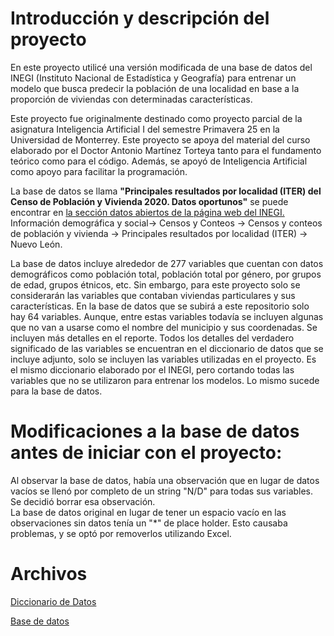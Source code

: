 # Introducción y descripción del proyecto
En este proyecto utilicé una versión modificada de una base de datos del INEGI (Instituto Nacional de Estadística y Geografía) para entrenar un modelo que busca predecir la población de una localidad en base a la proporción de viviendas con determinadas características.

Este proyecto fue originalmente destinado como proyecto parcial de la asignatura Inteligencia Artificial I del semestre Primavera 25 en la Universidad de Monterrey. 
Este proyecto se apoya del material del curso elaborado por el Doctor Antonio Martínez Torteya tanto para el fundamento teórico como para el código. Además, se apoyó de Inteligencia Artificial como apoyo para facilitar la programación. 

La base de datos se llama **"Principales resultados por localidad (ITER) del Censo de Población y Vivienda 2020. Datos oportunos"** se puede encontrar en [la sección datos abiertos de la página web del INEGI.](https://www.inegi.org.mx/datosabiertos/)
Información demográfica y social-> Censos y Conteos -> Censos y conteos de población y vivienda -> Principales resultados por localidad (ITER) -> Nuevo León.

La base de datos incluye alrededor de 277 variables que cuentan con datos demográficos como población total, población total por género, por grupos de edad, grupos étnicos, etc. Sin embargo, para este proyecto solo se considerarán las variables que contaban viviendas particulares y sus características. En la base de datos que se subirá a este repositorio solo hay 64 variables. Aunque, entre estas variables todavía se incluyen algunas que no van a usarse como el nombre del municipio y sus coordenadas. Se incluyen más detalles en el reporte. 
Todos los detalles del verdadero significado de las variables se encuentran en el diccionario de datos que se incluye adjunto, solo se incluyen las variables utilizadas en el proyecto. Es el mismo diccionario elaborado por el INEGI, pero cortando todas las variables que no se utilizaron para entrenar los modelos. Lo mismo sucede para la base de datos. 

# Modificaciones a la base de datos antes de iniciar con el proyecto:
Al observar la base de datos, había una observación que en lugar de datos vacíos se llenó por completo de un string "N/D" para todas sus variables. 
Se decidió borrar esa observación.  
La base de datos original en lugar de tener un espacio vacío en las observaciones sin datos tenía un "*" de place holder. Esto causaba problemas, y se optó por removerlos utilizando Excel. 

# Archivos
[Diccionario de Datos](https://github.com/Ethan-R-R/Modelo-Poblacion-por-condiciones-de-vivienda/blob/ba0de9464cb4061c6480f209b9353cb9b3664a4d/diccionario_datos_iter_19CSV20.csv)

[Base de datos](https://github.com/Ethan-R-R/Modelo-Poblacion-por-condiciones-de-vivienda/blob/614fe5e51442e8d259dcfaa41cdc45c79564272c/conjunto_de_datos_iter_19CSV20.csv)
